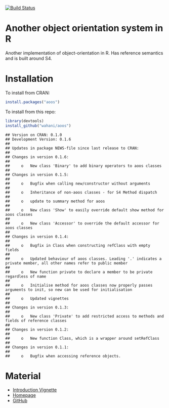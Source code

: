[![Build Status](https://travis-ci.org/wahani/aoos.png?branch=master)](https://travis-ci.org/wahani/aoos)

# Another object orientation system in R
Another implementation of object-orientation in R. Has reference semantics and is built around S4.

# Installation
To install from CRAN:

```r
install.packages("aoos")
```

To install from this repo:

```r
library(devtools)
install_github("wahani/aoos")
```


```
## Version on CRAN: 0.1.0 
## Development Version: 0.1.6 
## 
## Updates in package NEWS-file since last release to CRAN:
## 
## Changes in version 0.1.6:
## 
##     o   New class 'Binary' to add binary operators to aoos classes
## 
## Changes in version 0.1.5:
## 
##     o   Bugfix when calling new/constructor without arguments
## 
##     o   Inheritance of non-aoos classes - for S4 Method dispatch
## 
##     o   update to summary method for aoos
## 
##     o   New class 'Show' to easily override default show method for aoos classes
## 
##     o   New class 'Accessor' to override the default accessor for aoos classes
## 
## Changes in version 0.1.4:
## 
##     o   Bugfix in Class when constructing refClass with empty fields
## 
##     o   Updated behaviour of aoos classes. Leading '.' indicates a private member, all other names refer to public member
## 
##     o   New function private to declare a member to be private regardless of name
## 
##     o   Initialise method for aoos classes now properly passes arguments to init, so new can be used for initialisation
## 
##     o   Updated vignettes
## 
## Changes in version 0.1.3:
## 
##     o   New class 'Private' to add restricted access to methods and fields of reference classes
## 
## Changes in version 0.1.2:
## 
##     o   New function Class, which is a wrapper around setRefClass
## 
## Changes in version 0.1.1:
## 
##     o   Bugfix when accessing reference objects.
```

# Material

- [Introduction Vignette](https://wahani.github.io/aoos/vignettes/Introduction.html)
- [Homepage](https://wahani.github.io/aoos)
- [GitHub](https://github.com/wahani/aoos)
